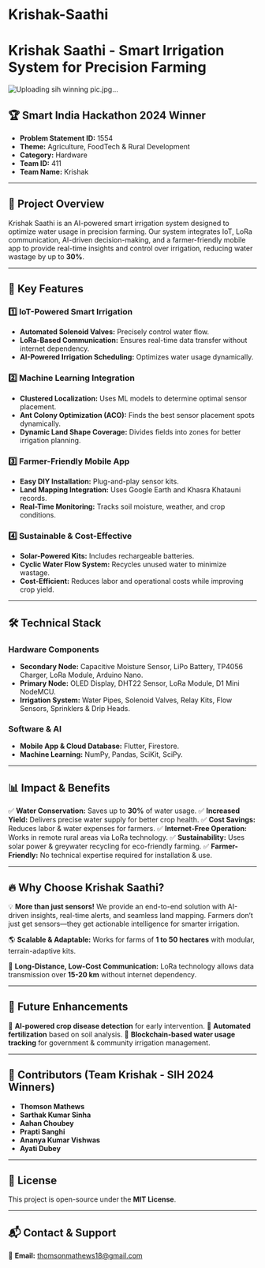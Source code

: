 # Krishak-Saathi
# Krishak Saathi - Smart Irrigation System for Precision Farming

![Uploading sih winning pic.jpg…]()

## 🏆 Smart India Hackathon 2024 Winner

- **Problem Statement ID:** 1554
- **Theme:** Agriculture, FoodTech & Rural Development
- **Category:** Hardware
- **Team ID:** 411
- **Team Name:** Krishak

---

## 🌱 Project Overview

Krishak Saathi is an AI-powered smart irrigation system designed to optimize water usage in precision farming. Our system integrates IoT, LoRa communication, AI-driven decision-making, and a farmer-friendly mobile app to provide real-time insights and control over irrigation, reducing water wastage by up to **30%**.

---

## 🚀 Key Features

### 1️⃣ IoT-Powered Smart Irrigation
- **Automated Solenoid Valves:** Precisely control water flow.
- **LoRa-Based Communication:** Ensures real-time data transfer without internet dependency.
- **AI-Powered Irrigation Scheduling:** Optimizes water usage dynamically.

### 2️⃣ Machine Learning Integration
- **Clustered Localization:** Uses ML models to determine optimal sensor placement.
- **Ant Colony Optimization (ACO):** Finds the best sensor placement spots dynamically.
- **Dynamic Land Shape Coverage:** Divides fields into zones for better irrigation planning.

### 3️⃣ Farmer-Friendly Mobile App
- **Easy DIY Installation:** Plug-and-play sensor kits.
- **Land Mapping Integration:** Uses Google Earth and Khasra Khatauni records.
- **Real-Time Monitoring:** Tracks soil moisture, weather, and crop conditions.

### 4️⃣ Sustainable & Cost-Effective
- **Solar-Powered Kits:** Includes rechargeable batteries.
- **Cyclic Water Flow System:** Recycles unused water to minimize wastage.
- **Cost-Efficient:** Reduces labor and operational costs while improving crop yield.

---

## 🛠 Technical Stack

### Hardware Components
- **Secondary Node:** Capacitive Moisture Sensor, LiPo Battery, TP4056 Charger, LoRa Module, Arduino Nano.
- **Primary Node:** OLED Display, DHT22 Sensor, LoRa Module, D1 Mini NodeMCU.
- **Irrigation System:** Water Pipes, Solenoid Valves, Relay Kits, Flow Sensors, Sprinklers & Drip Heads.

### Software & AI
- **Mobile App & Cloud Database:** Flutter, Firestore.
- **Machine Learning:** NumPy, Pandas, SciKit, SciPy.

---

## 📊 Impact & Benefits

✅ **Water Conservation:** Saves up to **30%** of water usage.
✅ **Increased Yield:** Delivers precise water supply for better crop health.
✅ **Cost Savings:** Reduces labor & water expenses for farmers.
✅ **Internet-Free Operation:** Works in remote rural areas via LoRa technology.
✅ **Sustainability:** Uses solar power & greywater recycling for eco-friendly farming.
✅ **Farmer-Friendly:** No technical expertise required for installation & use.

---

## 🔥 Why Choose Krishak Saathi?

💡 **More than just sensors!** We provide an end-to-end solution with AI-driven insights, real-time alerts, and seamless land mapping. Farmers don’t just get sensors—they get actionable intelligence for smarter irrigation.

🌎 **Scalable & Adaptable:** Works for farms of **1 to 50 hectares** with modular, terrain-adaptive kits.

📡 **Long-Distance, Low-Cost Communication:** LoRa technology allows data transmission over **15-20 km** without internet dependency.

---

## 📌 Future Enhancements

🔹 **AI-powered crop disease detection** for early intervention.
🔹 **Automated fertilization** based on soil analysis.
🔹 **Blockchain-based water usage tracking** for government & community irrigation management.

---

## 🤝 Contributors (Team Krishak - SIH 2024 Winners)

- **Thomson Mathews**  
- **Sarthak Kumar Sinha**  
- **Aahan Choubey**  
- **Prapti Sanghi**  
- **Ananya Kumar Vishwas**  
- **Ayati Dubey**  

---

## 📜 License

This project is open-source under the **MIT License**.

---

## 📬 Contact & Support

📧 **Email:** [thomsonmathews18@gmail.com](mailto:thomsonmathews18@gmail.com)

